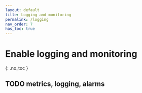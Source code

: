 ```yaml
---
layout: default
title: Logging and monitoring
permalink: /logging
nav_order: 7
has_toc: true
---
```


# Enable logging and monitoring
{: .no_toc }

## TODO metrics, logging, alarms